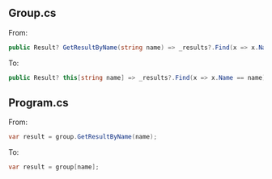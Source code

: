 ## Group.cs

From:

```csharp
public Result? GetResultByName(string name) => _results?.Find(x => x.Name == name);
```

To:

```csharp
public Result? this[string name] => _results?.Find(x => x.Name == name);
```

## Program.cs

From:

```csharp
var result = group.GetResultByName(name);
```

To:

```csharp
var result = group[name];
```
